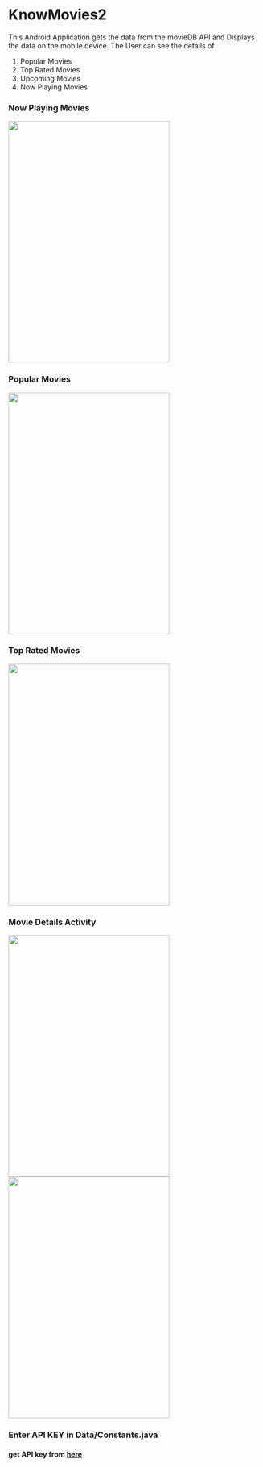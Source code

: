 # KnowMovies2
  This Android Application gets the data from the movieDB API and Displays the data on the mobile device.
  The User can see the details of 
  <ol>
<li>
   Popular Movies
  </li>
  <li>
   Top Rated Movies
  </li>
  <li>
   Upcoming Movies
  </li>
  <li>
   Now Playing Movies
  </li>
</ol>
  
     
    
  
  ### Now Playing Movies
 
<a href="url"><img src="http://i65.tinypic.com/2hylce9.png" align="center" height="480" width="320" ></a>

  ### Popular Movies
<a href="url"><img src="http://i66.tinypic.com/ea1fzc.png" align="center" height="480" width="320" ></a>

### Top Rated Movies
<a href="url"><img src="http://i64.tinypic.com/4u89s4.png" align="center" height="480" width="320" ></a>

### Movie Details Activity
<a href="url"><img src="http://i65.tinypic.com/x0nz0l.png" align="left" height="480" width="320" ></a>
<a href="url"><img src="http://i64.tinypic.com/2vl5ehi.png" align="center" height="480" width="320" ></a>

### Enter API KEY in Data/Constants.java

#### get API key from [here](https://www.themoviedb.org/documentation/api)
